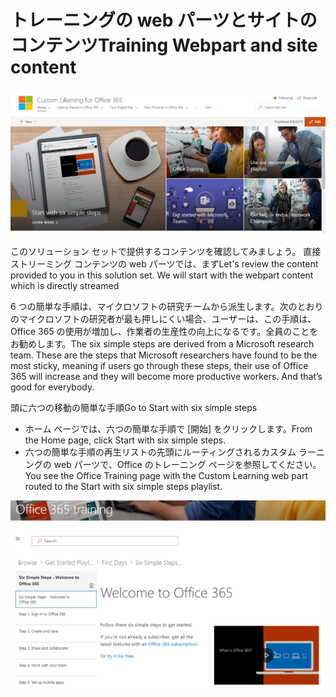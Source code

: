 # <a name="training-webpart-and-site-content"></a><span data-ttu-id="e7f69-101">トレーニングの web パーツとサイトのコンテンツ</span><span class="sxs-lookup"><span data-stu-id="e7f69-101">Training Webpart and site content</span></span>

![六つの簡単な手順](media/clo365homepage.png)

<span data-ttu-id="e7f69-p101">このソリューション セットで提供するコンテンツを確認してみましょう。 直接ストリーミング コンテンツの web パーツでは、まず</span><span class="sxs-lookup"><span data-stu-id="e7f69-p101">Let's review the content provided to you in this solution set.  We will start with the webpart content which is directly streamed</span></span> 




<span data-ttu-id="e7f69-p102">6 つの簡単な手順は、マイクロソフトの研究チームから派生します。次のとおりのマイクロソフトの研究者が最も押しにくい場合、ユーザーは、この手順は、Office 365 の使用が増加し、作業者の生産性の向上になるです。全員のことをお勧めします。</span><span class="sxs-lookup"><span data-stu-id="e7f69-p102">The six simple steps are derived from a Microsoft research team. These are the steps that Microsoft researchers have found to be the most sticky, meaning if users go through these steps, their use of Office 365 will increase and they will become more productive workers. And that’s good for everybody.</span></span>

<span data-ttu-id="e7f69-108">頭に六つの移動の簡単な手順</span><span class="sxs-lookup"><span data-stu-id="e7f69-108">Go to Start with six simple steps</span></span>
- <span data-ttu-id="e7f69-109">ホーム ページでは、六つの簡単な手順で [開始] をクリックします。</span><span class="sxs-lookup"><span data-stu-id="e7f69-109">From the Home page, click Start with six simple steps.</span></span> 
- <span data-ttu-id="e7f69-110">六つの簡単な手順の再生リストの先頭にルーティングされるカスタム ラーニングの web パーツで、Office のトレーニング ページを参照してください。</span><span class="sxs-lookup"><span data-stu-id="e7f69-110">You see the Office Training page with the Custom Learning web part routed to the Start with six simple steps playlist.</span></span>  

![六つのステップの再生リスト](media/clo365sixsteps.png)

